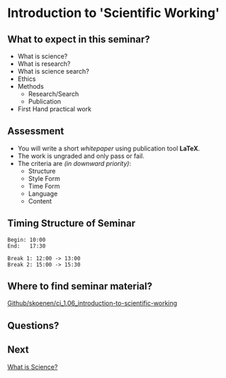 # Introduction to 'Scientific Working'

## What to expect in this seminar?

- What is science?
- What is research?
- What is science search?
- Ethics
- Methods
  - Research/Search
  - Publication
- First Hand practical work

## Assessment

- You will write a short _whitepaper_ using publication tool **LaTeX**.
- The work is ungraded and only pass or fail.
- The criteria are _(in downward priority)_:
  - Structure
  - Style Form
  - Time Form
  - Language
  - Content

## Timing Structure of Seminar

```
Begin: 10:00
End:   17:30

Break 1: 12:00 -> 13:00
Break 2: 15:00 -> 15:30
```

## Where to find seminar material?

<a href="https://github.com/skoenen/ci_1.06_introduction-to-scientific-working"
  target="_blank">Github/skoenen/ci_1.06_introduction-to-scientific-working</a>

## Questions?

## Next
[What is Science?](L01_What-is-science.md)
